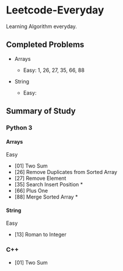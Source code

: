 # Leetcode-Everyday
Learning Algorithm everyday.

## Completed Problems
- Arrays
    - Easy: 
        1, 26, 27, 35, 66, 88

- String
    - Easy: 

## Summary of Study
### Python 3
#### Arrays
Easy
- [01] Two Sum
- [26] Remove Duplicates from Sorted Array
- [27] Remove Element
- [35] Search Insert Position *
- [66] Plus One
- [88] Merge Sorted Array *

#### String
Easy
- [13] Roman to Integer

### C++
- [01] Two Sum


